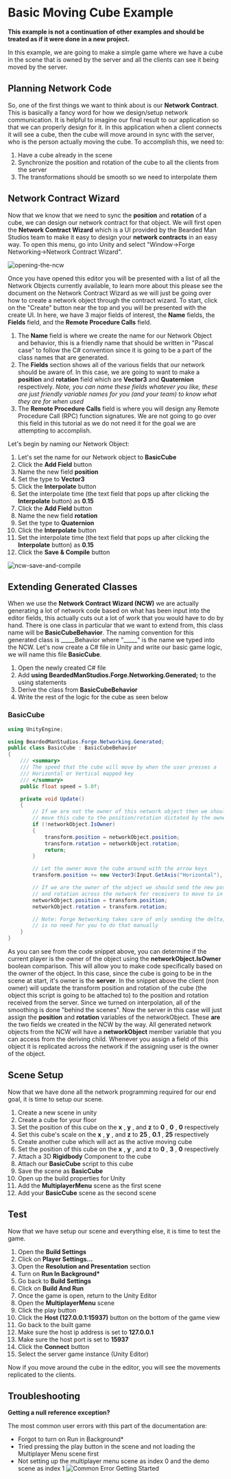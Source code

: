 # Basic Moving Cube Example

**This example is not a continuation of other examples and should be treated as if it were done in a new project.**

In this example, we are going to make a simple game where we have a cube in the scene that is owned by the server and all the clients can see it being moved by the server.

## Planning Network Code

So, one of the first things we want to think about is our **Network Contract**. This is basically a fancy word for how we design/setup network communication. It is helpful to imagine our final result to our application so that we can properly design for it. In this application when a client connects it will see a cube, then the cube will move around in sync with the server, who is the person actually moving the cube. To accomplish this, we need to:

1. Have a cube already in the scene
2. Synchronize the position and rotation of the cube to all the clients from the server
3. The transformations should be smooth so we need to interpolate them

## Network Contract Wizard

Now that we know that we need to sync the **position** and **rotation** of a cube, we can design our network contract for that object. We will first open the **Network Contract Wizard** which is a UI provided by the Bearded Man Studios team to make it easy to design your **network contracts** in an easy way. To open this menu, go into Unity and select "Window->Forge Networking->Network Contract Wizard".

![opening-the-ncw](https://raw.githubusercontent.com/BeardedManStudios/ForgeNetworkingRemastered/develop/docs/mkdocs/docs/images/opening-ncw.jpg "How to open the NCW")

Once you have opened this editor you will be presented with a list of all the Network Objects currently available, to learn more about this please see the document on the Network Contract Wizard as we will just be going over how to create a network object through the contract wizard. To start, click on the "Create" button near the top and you will be presented with the create UI. In here, we have 3 major fields of interest, the **Name** fields, the **Fields** field, and the **Remote Procedure Calls** field.

1. The **Name** field is where we create the name for our Network Object and behavior, this is a friendly name that should be written in "Pascal case" to follow the C# convention since it is going to be a part of the class names that are generated.
2. The **Fields** section shows all of the various fields that our network should be aware of. In this case, we are going to want to make a **position** and **rotation** field which are **Vector3** and **Quaternion** respectively. _Note, you can name these fields whatever you like, these are just friendly variable names for you (and your team) to know what they are for when used_
3. The **Remote Procedure Calls** field is where you will design any Remote Procedure Call (RPC) function signatures. We are not going to go over this field in this tutorial as we do not need it for the goal we are attempting to accomplish.

Let's begin by naming our Network Object:

1. Let's set the name for our Network object to **BasicCube**
2. Click the **Add Field** button
3. Name the new field **position**
4. Set the type to **Vector3**
5. Click the **Interpolate** button
6. Set the interpolate time (the text field that pops up after clicking the **Interpolate** button) as **0.15**
7. Click the **Add Field** button
8. Name the new field **rotation**
9. Set the type to **Quaternion**
10. Click the **Interpolate** button
11. Set the interpolate time (the text field that pops up after clicking the **Interpolate** button) as **0.15**
12. Click the **Save & Compile** button

![ncw-save-and-compile](https://raw.githubusercontent.com/BeardedManStudios/ForgeNetworkingRemastered/develop/docs/mkdocs/docs/images/ncw-save-and-compile.jpg "Save & Compile the NCW")

## Extending Generated Classes

When we use the **Network Contract Wizard (NCW)** we are actually generating a lot of network code based on what has been input into the editor fields, this actually cuts out a lot of work that you would have to do by hand. There is one class in particular that we want to extend from, this class name will be **BasicCubeBehavior**. The naming convention for this generated class is \_\_\_\_\_Behavior where "\_\_\_\_\_" is the name we typed into the NCW. Let's now create a C# file in Unity and write our basic game logic, we will name this file **BasicCube**.

1. Open the newly created C# file
2. Add **using BeardedManStudios.Forge.Networking.Generated;** to the using statements
3. Derive the class from **BasicCubeBehavior**
4. Write the rest of the logic for the cube as seen below

### BasicCube
```csharp
using UnityEngine;

using BeardedManStudios.Forge.Networking.Generated;
public class BasicCube : BasicCubeBehavior
{
	/// <summary>
	/// The speed that the cube will move by when the user presses a
	/// Horizontal or Vertical mapped key
	/// </summary>
	public float speed = 5.0f;

	private void Update()
	{
		// If we are not the owner of this network object then we should
		// move this cube to the position/rotation dictated by the owner
		if (!networkObject.IsOwner)
		{
			transform.position = networkObject.position;
			transform.rotation = networkObject.rotation;
			return;
		}

		// Let the owner move the cube around with the arrow keys
		transform.position += new Vector3(Input.GetAxis("Horizontal"), 0, Input.GetAxis("Vertical")).normalized * speed * Time.deltaTime;

		// If we are the owner of the object we should send the new position
		// and rotation across the network for receivers to move to in the above code
		networkObject.position = transform.position;
		networkObject.rotation = transform.rotation;

		// Note: Forge Networking takes care of only sending the delta, so there
		// is no need for you to do that manually
	}
}
```

As you can see from the code snippet above, you can determine if the current player is the owner of the object using the **networkObject.IsOwner** boolean comparison. This will allow you to make code specifically based on the owner of the object. In this case, since the cube is going to be in the scene at start, it's owner is the **server**. In the snippet above the client (non owner) will update the transform position and rotation of the cube (the object this script is going to be attached to) to the position and rotation received from the server. Since we turned on interpolation, all of the smoothing is done "behind the scenes". Now the server in this case will just assign the **position** and **rotation** variables of the networkObject. These **are** the two fields we created in the NCW by the way. All generated network objects from the NCW will have a **networkObject** member variable that you can access from the deriving child. Whenever you assign a field of this object it is replicated across the network if the assigning user is the owner of the object.

## Scene Setup

Now that we have done all the network programming required for our end goal, it is time to setup our scene.

1. Create a new scene in unity
2. Create a cube for your floor
3. Set the position of this cube on the **x** , **y** , and **z** to **0** , **0** , **0** respectively
4. Set this cube's scale on the **x** , **y** , and **z** to **25** , **0.1** , **25** respectively
5. Create another cube which will act as the active moving cube
6. Set the position of this cube on the **x** , **y** , and **z** to **0** , **3** , **0** respectively
7. Attach a 3D **Rigidbody** Component to the cube
8. Attach our **BasicCube** script to this cube
9. Save the scene as **BasicCube**
10. Open up the build properties for Unity
11. Add the **MultiplayerMenu** scene as the first scene
12. Add your **BasicCube** scene as the second scene

## Test

Now that we have setup our scene and everything else, it is time to test the game.

1. Open the **Build Settings**
2. Click on **Player Settings...**
3. Open the **Resolution and Presentation** section
4. Turn on **Run In Background\***
5. Go back to **Build Settings**
6. Click on **Build And Run**
7. Once the game is open, return to the Unity Editor
8. Open the **MultiplayerMenu** scene
9. Click the play button
10. Click the **Host (127.0.0.1:15937)** button on the bottom of the game view
11. Go back to the built game
12. Make sure the host ip address is set to **127.0.0.1**
13. Make sure the host port is set to **15937**
14. Click the **Connect** button
15. Select the server game instance (Unity Editor)

Now if you move around the cube in the editor, you will see the movements replicated to the clients.

## Troubleshooting

**Getting a null reference exception?**

The most common user errors with this part of the documentation are:

- Forgot to turn on Run in Background*
- Tried pressing the play button in the scene and not loading the Multiplayer Menu scene first
- Not setting up the multiplayer menu scene as index 0 and the demo scene as index 1
![Common Error Getting Started](https://raw.githubusercontent.com/BeardedManStudios/ForgeNetworkingRemastered/develop/docs/mkdocs/docs/images/common-error-getting-started.png)
